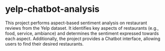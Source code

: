 # yelp-chatbot-analysis
This project performs aspect-based sentiment analysis on restaurant reviews from the Yelp dataset. It identifies key aspects of restaurants (e.g., food, service, ambiance) and determines the sentiment expressed towards each aspect. Additionally, the project provides a Chatbot interface, allowing users to find their desired restaurants.
